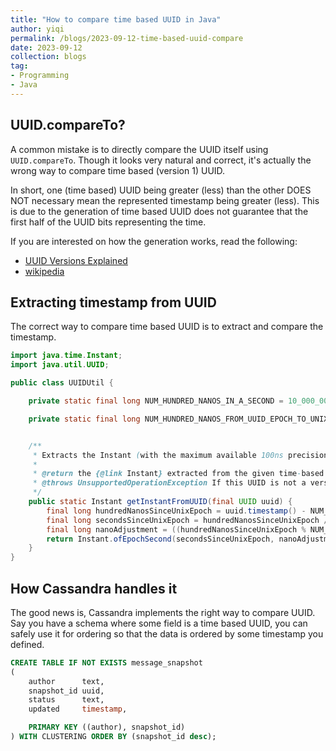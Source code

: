 ```yaml
---
title: "How to compare time based UUID in Java"
author: yiqi
permalink: /blogs/2023-09-12-time-based-uuid-compare
date: 2023-09-12
collection: blogs
tag:
- Programming
- Java
---
```


## UUID.compareTo?

A common mistake is to directly compare the UUID itself using ```UUID.compareTo```. Though it looks very natural and correct, it's actually the wrong way to compare time based (version 1) UUID.  

In short, one (time based) UUID being greater (less) than the other DOES NOT necessary mean the represented timestamp being greater (less). This is due to the generation of time based UUID does not guarantee that the first half of the UUID bits representing the time.  

If you are interested on how the generation works, read the following:  
* [UUID Versions Explained](https://www.uuidtools.com/uuid-versions-explained)
* [wikipedia](https://en.wikipedia.org/wiki/Universally_unique_identifier)

## Extracting timestamp from UUID

The correct way to compare time based UUID is to extract and compare the timestamp.  

```java
import java.time.Instant;
import java.util.UUID;

public class UUIDUtil {

    private static final long NUM_HUNDRED_NANOS_IN_A_SECOND = 10_000_000L;

    private static final long NUM_HUNDRED_NANOS_FROM_UUID_EPOCH_TO_UNIX_EPOCH = 122_192_928_000_000_000L;


    /**
     * Extracts the Instant (with the maximum available 100ns precision) from the given time-based (version 1) UUID.
     *
     * @return the {@link Instant} extracted from the given time-based UUID
     * @throws UnsupportedOperationException If this UUID is not a version 1 UUID
     */
    public static Instant getInstantFromUUID(final UUID uuid) {
        final long hundredNanosSinceUnixEpoch = uuid.timestamp() - NUM_HUNDRED_NANOS_FROM_UUID_EPOCH_TO_UNIX_EPOCH;
        final long secondsSinceUnixEpoch = hundredNanosSinceUnixEpoch / NUM_HUNDRED_NANOS_IN_A_SECOND;
        final long nanoAdjustment = ((hundredNanosSinceUnixEpoch % NUM_HUNDRED_NANOS_IN_A_SECOND) * 100);
        return Instant.ofEpochSecond(secondsSinceUnixEpoch, nanoAdjustment);
    }
}
```

## How Cassandra handles it

The good news is, Cassandra implements the right way to compare UUID. Say you have a schema where some field is a time based UUID, you can safely use it for ordering so that the data is ordered by some timestamp you defined.  

```sql
CREATE TABLE IF NOT EXISTS message_snapshot
(
    author      text,
    snapshot_id uuid,
    status      text,
    updated     timestamp,

    PRIMARY KEY ((author), snapshot_id)
) WITH CLUSTERING ORDER BY (snapshot_id desc);
```